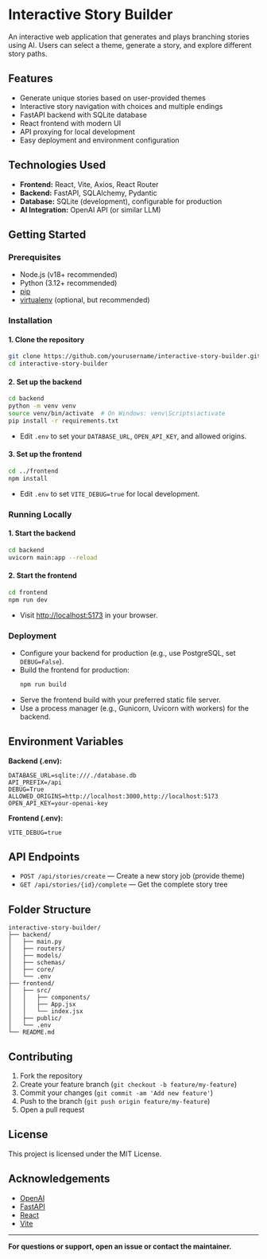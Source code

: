 # Interactive Story Builder

An interactive web application that generates and plays branching stories using AI. Users can select a theme, generate a story, and explore different story paths.

## Features

- Generate unique stories based on user-provided themes
- Interactive story navigation with choices and multiple endings
- FastAPI backend with SQLite database
- React frontend with modern UI
- API proxying for local development
- Easy deployment and environment configuration

## Technologies Used

- **Frontend:** React, Vite, Axios, React Router
- **Backend:** FastAPI, SQLAlchemy, Pydantic
- **Database:** SQLite (development), configurable for production
- **AI Integration:** OpenAI API (or similar LLM)

## Getting Started

### Prerequisites

- Node.js (v18+ recommended)
- Python (3.12+ recommended)
- [pip](https://pip.pypa.io/en/stable/installation/)
- [virtualenv](https://virtualenv.pypa.io/en/latest/installation.html) (optional, but recommended)

### Installation

#### 1. Clone the repository

```sh
git clone https://github.com/yourusername/interactive-story-builder.git
cd interactive-story-builder
```

#### 2. Set up the backend

```sh
cd backend
python -m venv venv
source venv/bin/activate  # On Windows: venv\Scripts\activate
pip install -r requirements.txt
```

- Edit `.env` to set your `DATABASE_URL`, `OPEN_API_KEY`, and allowed origins.

#### 3. Set up the frontend

```sh
cd ../frontend
npm install
```

- Edit `.env` to set `VITE_DEBUG=true` for local development.

### Running Locally

#### 1. Start the backend

```sh
cd backend
uvicorn main:app --reload
```

#### 2. Start the frontend

```sh
cd frontend
npm run dev
```

- Visit [http://localhost:5173](http://localhost:5173) in your browser.

### Deployment

- Configure your backend for production (e.g., use PostgreSQL, set `DEBUG=False`).
- Build the frontend for production:
  ```sh
  npm run build
  ```
- Serve the frontend build with your preferred static file server.
- Use a process manager (e.g., Gunicorn, Uvicorn with workers) for the backend.

## Environment Variables

**Backend (.env):**
```
DATABASE_URL=sqlite:///./database.db
API_PREFIX=/api
DEBUG=True
ALLOWED_ORIGINS=http://localhost:3000,http://localhost:5173
OPEN_API_KEY=your-openai-key
```

**Frontend (.env):**
```
VITE_DEBUG=true
```

## API Endpoints

- `POST /api/stories/create` — Create a new story job (provide theme)
- `GET /api/stories/{id}/complete` — Get the complete story tree

## Folder Structure

```
interactive-story-builder/
├── backend/
│   ├── main.py
│   ├── routers/
│   ├── models/
│   ├── schemas/
│   ├── core/
│   └── .env
├── frontend/
│   ├── src/
│   │   ├── components/
│   │   ├── App.jsx
│   │   └── index.jsx
│   ├── public/
│   └── .env
└── README.md
```

## Contributing

1. Fork the repository
2. Create your feature branch (`git checkout -b feature/my-feature`)
3. Commit your changes (`git commit -am 'Add new feature'`)
4. Push to the branch (`git push origin feature/my-feature`)
5. Open a pull request

## License

This project is licensed under the MIT License.

## Acknowledgements

- [OpenAI](https://openai.com/)
- [FastAPI](https://fastapi.tiangolo.com/)
- [React](https://react.dev/)
- [Vite](https://vitejs.dev/)

---

**For questions or support, open an issue or contact the maintainer.**
